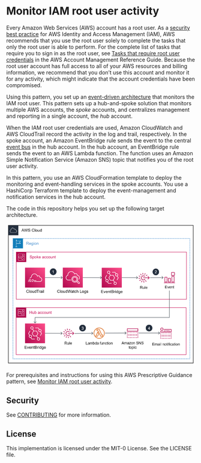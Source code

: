 # Monitor IAM root user activity

Every Amazon Web Services (AWS) account has a root user. As a [security best practice](https://docs.aws.amazon.com/IAM/latest/UserGuide/best-practices.html) for AWS Identity and Access Management (IAM), AWS recommends that you use the root user solely to complete the tasks that only the root user is able to perform. For the complete list of tasks that require you to sign in as the root user, see [Tasks that require root user credentials](https://docs.aws.amazon.com/accounts/latest/reference/root-user-tasks.html) in the AWS Account Management Reference Guide. Because the root user account has full access to all of your AWS resources and billing information, we recommend that you don’t use this account and monitor it for any activity, which might indicate that the account credentials have been compromised.

Using this pattern, you set up an [event-driven architecture](https://aws.amazon.com/event-driven-architecture/) that monitors the IAM root user. This pattern sets up a hub-and-spoke solution that monitors multiple AWS accounts, the _spoke_ accounts, and centralizes management and reporting in a single account, the _hub_ account.

When the IAM root user credentials are used, Amazon CloudWatch and AWS CloudTrail record the activity in the log and trail, respectively. In the spoke account, an Amazon EventBridge rule sends the event to the central [event bus](https://docs.aws.amazon.com/eventbridge/latest/userguide/eb-event-bus.html) in the hub account. In the hub account, an EventBridge rule sends the event to an AWS Lambda function. The function uses an Amazon Simple Notification Service (Amazon SNS) topic that notifies you of the root user activity.

In this pattern, you use an AWS CloudFormation template to deploy the monitoring and event-handling services in the spoke accounts. You use a HashiCorp Terraform template to deploy the event-management and notification services in the hub account.

The code in this repository helps you set up the following target architecture.

![RootActivityMonitor](RootActivityMonitor.png)

For prerequisites and instructions for using this AWS Prescriptive Guidance pattern, see [Monitor IAM root user activity](https://docs.aws.amazon.com/prescriptive-guidance/latest/patterns/monitor-iam-root-user-activity.html).

## Security

See [CONTRIBUTING](CONTRIBUTING.md#security-issue-notifications) for more information.

## License

This implementation is licensed under the MIT-0 License. See the LICENSE file.
